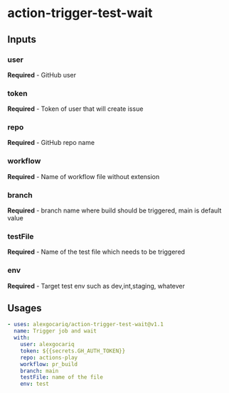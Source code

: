 # action-trigger-test-wait

## Inputs
### user
**Required** - GitHub user
### token
**Required** - Token of user that will create issue
### repo
**Required** - GitHub repo name
### workflow
**Required** - Name of workflow file without extension
### branch
**Required** - branch name where build should be triggered, main is default value
### testFile
**Required** - Name of the test file which needs to be triggered
### env
**Required** - Target test env such as dev,int,staging, whatever

## Usages
```yaml
- uses: alexgocariq/action-trigger-test-wait@v1.1
  name: Trigger job and wait
  with:
    user: alexgocariq
    token: ${{secrets.GH_AUTH_TOKEN}}
    repo: actions-play
    workflow: pr_build
    branch: main
    testFile: name of the file
    env: test
```
